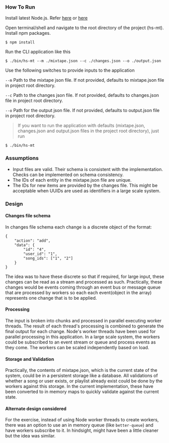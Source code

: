 ### How To Run
Install latest Node.js. Refer [here](https://nodesource.com/blog/installing-nodejs-tutorial-mac-os-x/) or [here](https://dev.to/bettercodingacademy/here-s-how-to-install-node-js-in-under-5-minutes-3igi)

Open terminal/shell and navigate to the root directory of the project (hs-mt).
Install npm packages.
```
$ npm install
```

Run the CLI application like this
```
$ ./bin/hs-mt --m ./mixtape.json --c ./changes.json --o ./output.json
```
Use the following switches to provide inputs to the application

`--m` Path to the mixtape json file. If not provided, defaults to mixtape.json file in project root directory.

`--c` Path to the changes json file. If not provided, defaults to changes.json file in project root directory.

`--o` Path for the output json file. If not provided, defaults to output.json file in project root directory.


>If you want to run the application with defaults (mixtape.json, changes.json and output.json files in the project root directory), just run
```
$ ./bin/hs-mt
```

### Assumptions
- Input files are valid. Their schema is consistent with the implementation. Checks can be implemented on schema consistency.
- The IDs of each entity in the mixtape.json file are unique.
- The IDs for new items are provided by the changes file. This might be acceptable when UUIDs are used as identifiers in a large scale system.


### Design
#### Changes file schema
In changes file schema each change is a discrete object of the format:
```
{
    "action": "add",
    "data": {
        "id": "4",
        "user_id": "1",
        "song_ids": ["1", "2"]
    }
}
``` 
The idea was to have these discrete so that if required, for large input, these changes can be read as a stream and processed as such. Practically, these changes would be events coming through an event bus or message queue that are processed by workers so each each event(object in the array) represents one change that is to be applied.

#### Processing
The input is broken into chunks and processed in parallel executing worker threads. The result of each thread's processing is combined to generate the final output for each change. Node's worker threads have been used for parallel processing in this application. 
In a large scale system, the workers could be subscribed to an event stream or queue and process events as they come. The workers can be scaled independently based on load.

#### Storage and Validation
Practically, the contents of mixtape.json, which is the current state of the system, could be in a persistent storage like a database. All validations of whether a song or user exists, or playlist already exist could be done by the workers against this storage. In the current implementation, these have been converted to in memory maps to quickly validate against the current state.

#### Alternate design considered
For the exercise, instead of using Node worker threads to create workers, there was an option to use an in memory queue (like `better-queue`) and have workers subscribe to it. In hindsight, might have been a little cleaner but the idea was similar.
